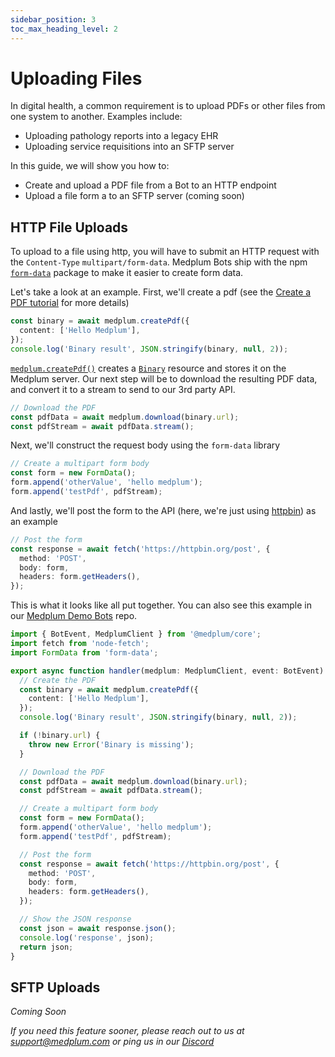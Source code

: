 ```yaml
---
sidebar_position: 3
toc_max_heading_level: 2
---
```


# Uploading Files

In digital health, a common requirement is to upload PDFs or other files from one system to another. Examples include:

- Uploading pathology reports into a legacy EHR
- Uploading service requisitions into an SFTP server

In this guide, we will show you how to:

- Create and upload a PDF file from a Bot to an HTTP endpoint
- Upload a file form a to an SFTP server (coming soon)

## HTTP File Uploads

To upload to a file using http, you will have to submit an HTTP request with the `Content-Type` `multipart/form-data`. Medplum Bots ship with the npm [`form-data`](https://www.npmjs.com/package/form-data) package to make it easier to create form data.

Let's take a look at an example. First, we'll create a pdf (see the [Create a PDF tutorial](./creating-a-pdf) for more details)

```ts
const binary = await medplum.createPdf({
  content: ['Hello Medplum'],
});
console.log('Binary result', JSON.stringify(binary, null, 2));
```

[`medplum.createPdf()`](../../sdk/classes/MedplumClient#createpdf) creates a [`Binary`](../../api/fhir/resources/binary) resource and stores it on the Medplum server. Our next step will be to download the resulting PDF data, and convert it to a stream to send to our 3rd party API.

```ts
// Download the PDF
const pdfData = await medplum.download(binary.url);
const pdfStream = await pdfData.stream();
```

Next, we'll construct the request body using the `form-data` library

```ts
// Create a multipart form body
const form = new FormData();
form.append('otherValue', 'hello medplum');
form.append('testPdf', pdfStream);
```

And lastly, we'll post the form to the API (here, we're just using [httpbin](#)) as an example

```ts
// Post the form
const response = await fetch('https://httpbin.org/post', {
  method: 'POST',
  body: form,
  headers: form.getHeaders(),
});
```

This is what it looks like all put together. You can also see this example in our [Medplum Demo Bots](https://github.com/medplum/medplum-demo-bots/blob/main/src/examples/form-data-upload.ts) repo.

```ts
import { BotEvent, MedplumClient } from '@medplum/core';
import fetch from 'node-fetch';
import FormData from 'form-data';

export async function handler(medplum: MedplumClient, event: BotEvent): Promise<any> {
  // Create the PDF
  const binary = await medplum.createPdf({
    content: ['Hello Medplum'],
  });
  console.log('Binary result', JSON.stringify(binary, null, 2));

  if (!binary.url) {
    throw new Error('Binary is missing');
  }

  // Download the PDF
  const pdfData = await medplum.download(binary.url);
  const pdfStream = await pdfData.stream();

  // Create a multipart form body
  const form = new FormData();
  form.append('otherValue', 'hello medplum');
  form.append('testPdf', pdfStream);

  // Post the form
  const response = await fetch('https://httpbin.org/post', {
    method: 'POST',
    body: form,
    headers: form.getHeaders(),
  });

  // Show the JSON response
  const json = await response.json();
  console.log('response', json);
  return json;
}
```

## SFTP Uploads

_Coming Soon_

_If you need this feature sooner, please reach out to us at [support@medplum.com](mailto:support@medplum.com) or ping us in our [Discord](https://discord.gg/UBAWwvrVeN)_
